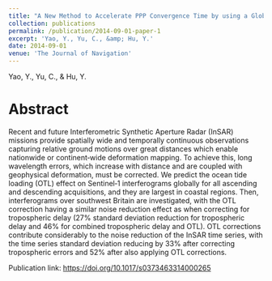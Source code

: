 ```yaml
---
title: "A New Method to Accelerate PPP Convergence Time by using a Global Zenith Troposphere Delay Estimate Model"
collection: publications
permalink: /publication/2014-09-01-paper-1
excerpt: 'Yao, Y., Yu, C., &amp; Hu, Y.'
date: 2014-09-01
venue: 'The Journal of Navigation'
---
```

Yao, Y., Yu, C., &amp; Hu, Y.

Abstract
=====
Recent and future Interferometric Synthetic Aperture Radar (InSAR) missions provide spatially wide and temporally continuous observations capturing relative ground motions over great distances which enable nationwide or continent‐wide deformation mapping. To achieve this, long wavelength errors, which increase with distance and are coupled with geophysical deformation, must be corrected. We predict the ocean tide loading (OTL) effect on Sentinel‐1 interferograms globally for all ascending and descending acquisitions, and they are largest in coastal regions. Then, interferograms over southwest Britain are investigated, with the OTL correction having a similar noise reduction effect as when correcting for tropospheric delay (27% standard deviation reduction for tropospheric delay and 46% for combined tropospheric delay and OTL). OTL corrections contribute considerably to the noise reduction of the InSAR time series, with the time series standard deviation reducing by 33% after correcting tropospheric errors and 52% after also applying OTL corrections.

Publication link: https://doi.org/10.1017/s0373463314000265
